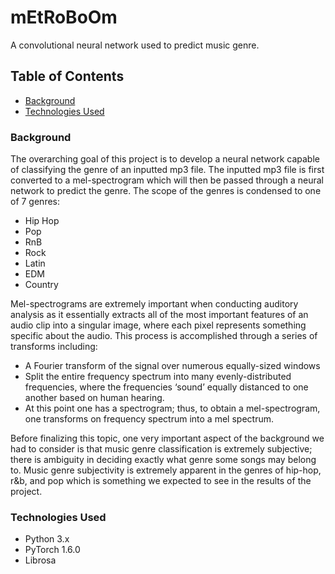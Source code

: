 # mEtRoBoOm
A convolutional neural network used to predict music genre.  



## Table of Contents
* [Background](#back)
* [Technologies Used](#tech)
 

<a name="back"></a>
### Background 

The overarching goal of this project is to develop a neural network capable of classifying the genre of an inputted mp3 file. The inputted mp3 file is first converted to a mel-spectrogram which will then be passed through a neural network to predict the genre. The scope of the genres is condensed to one of 7 genres:
  * Hip Hop
  * Pop
  * RnB
  * Rock
  * Latin
  * EDM
  * Country
  
  Mel-spectrograms are extremely important when conducting auditory analysis as it essentially extracts all of the most important features of an audio clip into a singular image, where each pixel represents something specific about the audio. This process is accomplished through a series of transforms including:
  * A Fourier transform of the signal over numerous equally-sized windows
  * Split the entire frequency spectrum into many evenly-distributed frequencies, where the frequencies ‘sound’ equally distanced to one another based on human hearing.
  * At this point one has a spectrogram; thus, to obtain a mel-spectrogram, one transforms on frequency spectrum into a mel spectrum. 

  Before finalizing this topic, one very important aspect of the background we had to consider is that music genre classification is extremely subjective; there is ambiguity in deciding exactly what genre some songs may belong to. Music genre subjectivity is extremely apparent in the genres of hip-hop, r&b, and pop which is something we expected to see in the results of the project.


<a name="tech"></a>
### Technologies Used
  * Python 3.x
  * PyTorch 1.6.0
  * Librosa 

    
